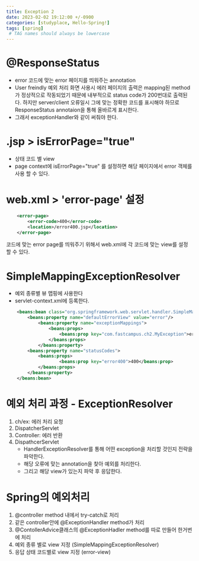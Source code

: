 ```yaml
---
title: Exception 2
date: 2023-02-02 19:12:00 +/-0900
categories: [studyplace, Hello-Spring!]
tags: [spring]    
 # TAG names should always be lowercase
---
```


# @ResponseStatus
- error 코드에 맞는 error 페이지를 띄워주는 annotation
- User freindly 예외 처리 화면 사용시 에러 페이지의 출력은 mapping된 method가 정상적으로 작동되었기 때문에 내부적으로 status code가 200번대로 출력된다. 하지만 server/client 오류일시 그에 맞는 정확한 코드를 표시해야 하므로 ResponseStatus annotaion을 통해 올바르게 표시한다.
- 그래서 exceptionHandler와 같이 써줘야 한다.

# .jsp > isErrorPage="true"
- 상태 코드 별 view
- page context에  isErrorPage="true" 를 설정하면 해당 페이지에서 error 객체를 사용 할 수 있다.

# web.xml > 'error-page' 설정

```xml
	<error-page>
		<error-code>400</error-code>
		<location>/error400.jsp</location>
	</error-page>
```

코드에 맞는 error page를 띄워주기 위해서 web.xml에 각 코드에 맞는 view를 설정 할 수 있다. 

# SimpleMappingExceptionResolver
- 예외 종류별 뷰 맵핑에 사용한다
- servlet-context.xml에 등록한다.

```xml
	<beans:bean class="org.springframework.web.servlet.handler.SimpleMappingExceptionResolver">
		<beans:property name="defaultErrorView" value="error"/>
    		<beans:property name="exceptionMappings">
      			<beans:props>
        			<beans:prop key="com.fastcampus.ch2.MyException">error400</beans:prop>
      			</beans:props>
    		</beans:property>
		<beans:property name="statusCodes">
			<beans:props>
        			<beans:prop key="error400">400</beans:prop>
			</beans:props>
		</beans:property>
  	</beans:bean>	
```

# 예외 처리 과정 - ExceptionResolver

1. ch/ex: 에러 처리 요청
2. DispatcherServlet
3. Controller: 에러 반환 
4. DispathcerServlet 
    - HandlerExceptionResolver를 통해 어떤 exception을 처리할 것인지 전략을 파악한다.
    - 해당 오류에 맞는 annotation을 찾아 예외를 처리한다.
    - 그리고 해당 view가 있는지 파악 후 응답한다.

# Spring의 예외처리
1. @controller method 내에서 try-catch로 처리 
2. 같은 controller안에 @ExceptionHandler method가 처리 
3. @ContollerAdvice클래스의 @ExceptionHadler method를 따로 만들어 한거번에 처리
4. 예외 종류 별로 view 지정 (SimpleMappingExceptionResolver)
5. 응답 상태 코드별로 view 지정 (error-view) 